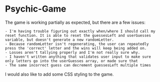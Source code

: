 # Psychic-Game

The game is working partially as expected, but there are a few issues:

    - I'm having trouble figuring out exactly when/where I should call my reset function. It is able to reset the guessesLeft and userGuesses variable, but doesn't generate a new randomLetter.
    - Because randomLetter isn't regenerating, the user can repeatedly press the 'correct' letter and the wins will keep being added on.
    - Losses aren't tallying properly and I'm not really sure why.
    - I haven't written anything that validates user input to make sure only letters go into the userGuesses array, or made sure that 
    - The same incorrect guess can decrement guessesLeft multiple times

I would also like to add some CSS styling to the game.


  